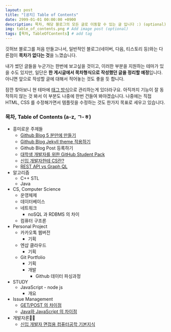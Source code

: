 ```yaml
---
layout: post
title: "[공지] Table of Contents"
date: 2999-01-01 00:00:00 +0900
description: 목차, 해당 블로그의 모든 글로 이동할 수 있는 글 입니다 :) (optional)
img: table_of_contents.png # Add image post (optional)
tags: [목차, TableOfContents] # add tag
---
```


깃허브 블로그를 처음 만들고나서, 일반적인 블로그(네이버, 다음, 티스토리 등)와는 다른점이 **목차가 없다는 것**을 느꼈습니다.

내가 썼던 글들을 누군가는 한번에 보고싶을 것이고, 이러한 부분을 지원하는 테마가 있을 수도 있지만, 일단은 **한 게시글에서 목차형식으로 작성했던 글을 정리할 예정**입니다. 아니면 앞으로 작성할 글에 대해서 적어놓는 것도 좋을 듯 합니다.

잠깐 찾아보니 현 테마에 [태그 방식](https://antaehyeon.github.io/tags/#TableOfContents)으로 관리하는게 있더라구요. 아직까지 기능이 잘 동작하지 않는 것 봐서 이 부분도 나중에 한번 건들여 봐야겠습니다. 나중에는 직접 HTML, CSS 를 수정해가면서 템플릿을 수정하는 것도 한가지 목표로 세우고 있습니다.

### 목차, Table of Contents (a-z, ㄱ-ㅎ)

- 흥미로운 주제들
  - [Github Blog 5 분만에 만들기](https://antaehyeon.github.io/Github-Blog-5%EB%B6%84%EB%A7%8C%EC%97%90-%EB%A7%8C%EB%93%A4%EA%B8%B0/)
  - [Github Blog Jekyll theme 적용하기](https://antaehyeon.github.io/Github-Blog-Jekyll-%ED%85%8C%EB%A7%88-%EC%A0%81%EC%9A%A9%ED%95%B4%EB%B3%B4%EA%B8%B0/)
  - Github Blog Post 등록하기
  - [대학생 개발자를 위한 GitHub Student Pack](https://antaehyeon.github.io/%EB%8C%80%ED%95%99%EC%83%9D-%EA%B0%9C%EB%B0%9C%EC%9E%90%EB%A5%BC-%EC%9C%84%ED%95%9C-GitHub-Student-Pack/)
  - [신입 개발자한테 CS란?](https://antaehyeon.github.io/%EC%8B%A0%EC%9E%85%EA%B0%9C%EB%B0%9C%EC%9E%90%EB%8A%94-%EC%99%9C-CS%EB%A5%BC-%ED%95%B4%EC%95%BC%ED%95%98%EB%8A%94%EA%B0%80/)
  - [REST API vs Graph QL](https://antaehyeon.github.io/REST-%EC%99%80-GraphQL-%EB%B9%84%EA%B5%90/)
- 알고리즘
  - C++ STL
  - Java
- CS, Computer Science
  - 운영체제
  - 데이터베이스
  - 네트워크
    - noSQL 과 RDBMS 의 차이
  - 컴퓨터 구조론
- Personal Project
  - 카카오톡 웹버전
    - 기획
  - 엔샵 클라우드
    - 기획
  - Git Portfolio
    - 기획
    - 개발
      - Github 데이터 파싱과정
- STUDY
  - JavaScript - node js
    - 개요
- Issue Management
  - [GET/POST 의 차이점](https://antaehyeon.github.io/GET-POST-%EC%B0%A8%EC%9D%B4%EC%A0%90/)
  - [Java와 JavaScript 의 차이점](https://antaehyeon.github.io/Java%EC%99%80-JavaScript-%EC%B0%A8%EC%9D%B4%EC%A0%90/)
- 개발자론
  - [신입 개발자 면접용 컴퓨터공학 기본지식](http://softwarepatrasche.blogspot.kr/2016/04/blog-post.html)